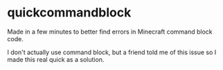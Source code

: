 # quickcommandblock
Made in a few minutes to better find errors in Minecraft command block code.

I don't actually use command block, but a friend told me of this issue so I made this real quick as a solution.
